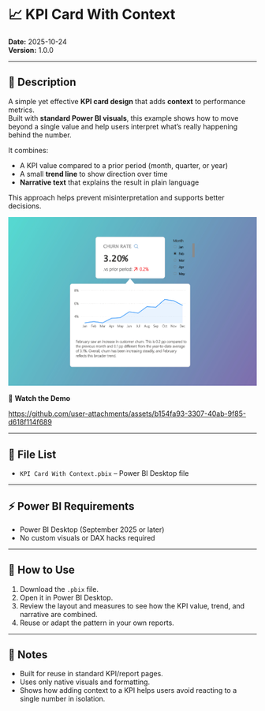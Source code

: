# 📈 KPI Card With Context

**Date:** 2025-10-24  
**Version:** 1.0.0  

---

## 📝 Description

A simple yet effective **KPI card design** that adds **context** to performance metrics.  
Built with **standard Power BI visuals**, this example shows how to move beyond a single value and help users interpret what’s really happening behind the number.

It combines:  
- A KPI value compared to a prior period (month, quarter, or year)  
- A small **trend line** to show direction over time  
- **Narrative text** that explains the result in plain language  

This approach helps prevent misinterpretation and supports better decisions.

![Preview](../../Images/Card%20with%20Context.png)

🎥 **Watch the Demo**

https://github.com/user-attachments/assets/b154fa93-3307-40ab-9f85-d618f114f689

---

## 📂 File List

- `KPI Card With Context.pbix` – Power BI Desktop file  

---

## ⚡ Power BI Requirements

- Power BI Desktop (September 2025 or later)  
- No custom visuals or DAX hacks required  

---

## 🧭 How to Use

1. Download the `.pbix` file.  
2. Open it in Power BI Desktop.  
3. Review the layout and measures to see how the KPI value, trend, and narrative are combined.  
4. Reuse or adapt the pattern in your own reports.  

---

## 📝 Notes

- Built for reuse in standard KPI/report pages.  
- Uses only native visuals and formatting.  
- Shows how adding context to a KPI helps users avoid reacting to a single number in isolation.
